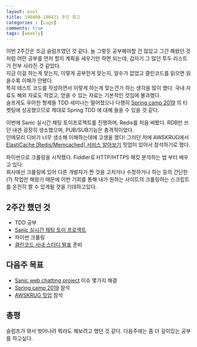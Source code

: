 ```yaml
---
layout: post
title: 190408-190421 주간 회고
categories : [Logs]
comments: true
tags: [weekly]
---
```

이번 2주간은 조금 슬럼프였던 것 같다.
늘 그렇듯 공부해야할 건 많았고 그간 해왔던 것 처럼 어떤 공부를 먼저 할지 계획을 세우기만 하면 되는데, 갑자기 그 많던 투두 리스트가 전부 사라진 것 같았다.  
지금 이걸 하는게 맞는지, 이렇게 공부한게 맞는지, 알수가 없었고 클린코드를 읽으면 읽을수록 이해가 안됐다.   
특히 테스트 코드를 작성하면서 이렇게 하는게 맞는건가 하는 생각을 많이 했다. 국내 자료도 해외 자료도 적었고, 얻을 수 있는 자료는 기본적인 것임에 불과했다.  
슬프게도 우아한 형제들 TDD 세미나는 떨어졌으나 다행히 [Spring camp 2019](https://www.springcamp.io/2019/) 의 티켓팅에 성공했으므로 제대로 Spring TDD 에 대해 들을 수 있을 것 같다.  

이번에 Sanic 실시간 채팅 토이프로젝트를 진행하며, Redis를 처음 써봤다. RDB만 쓰던 내겐 굉장히 생소했으며, PUB/SUB기능은 충격적이었다.   
인메모리 디비가 너무 생소해 이해하는데에 고생을 했다! 그러던 차에 AWSKRUG에서 [ElastiCache [Redis/Memcached] 서비스 알아보기](https://www.meetup.com/ko-KR/awskrug/events/260819944/) 밋업이 있어서 참석하기로 했다.  

파이썬으로 크롤링을 시작했다. Fiddler로 HTTP/HTTPS 패킷 분석하는 법 부터 배우고 있다.     
회사에선 크롤링에 있어 다른 개발자가 짠 것을 고치거나 수정하거나 하는 등의 간단한(?) 작업만 해왔기 때문에
이번 기회를 통해 내가 원하는 사이트의 크롤링하는 스크립트를 온전히 짤 수 있게될 것을 기대하고있다.

## 2주간 했던 것
* TDD 공부
* [Sanic 실시간 채팅 토이 프로젝트](https://github.com/sehajyang/sanic-toy-project)
* 파이썬 크롤링
* [클린코드 사내 스터디 발표](https://www.slideshare.net/herrenstudy/tdd-142039199) 준비
## 다음주 목표
* [Sanic web chatting project](https://github.com/sehajyang/sanic-toy-project) 이슈 몇가지 해결
* [Spring camp 2019](https://www.springcamp.io/2019/) 참석
* [AWSKRUG 밋업](https://www.meetup.com/ko-KR/awskrug/events/260819944/) 참석

## 총평
슬럼프가 와서 벗어나려 뭐라도 해보려고 했던 것 같다. 다음주에는 좀 더 깊이있는 공부를 하고싶다.

